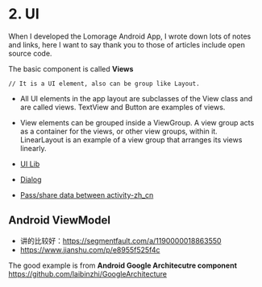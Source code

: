 # 2. UI 

When I developed the Lomorage Android App, I wrote down lots of notes and links, here I want to say thank you to those of articles include open source code.


The basic component is called **Views** 
    
    // It is a UI element, also can be group like Layout.

- All UI elements in the app layout are subclasses of the View class and are called views. TextView and Button are examples of views.
  
- View elements can be grouped inside a ViewGroup. A view group acts as a container for the views, or other view groups, within it. LinearLayout is an example of a view group that arranges its views linearly.

- [UI Lib](https://hndeveloper.github.io/2017/github-android-ui.html#SearchView)
- [Dialog](https://github.com/orhanobut/dialogplus)
- [Pass/share data between activity-zh_cn](https://www.jianshu.com/p/1169dba99261)

## Android ViewModel 

- 讲的比较好：https://segmentfault.com/a/1190000018863550 
- https://www.jianshu.com/p/e8955f525f4c 

The good example is from **Android Google Architecutre component**
https://github.com/laibinzhi/GoogleArchitecture 